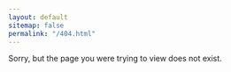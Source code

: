 ```yaml
---
layout: default
sitemap: false
permalink: "/404.html"
---
```

Sorry, but the page you were trying to view does not exist.
